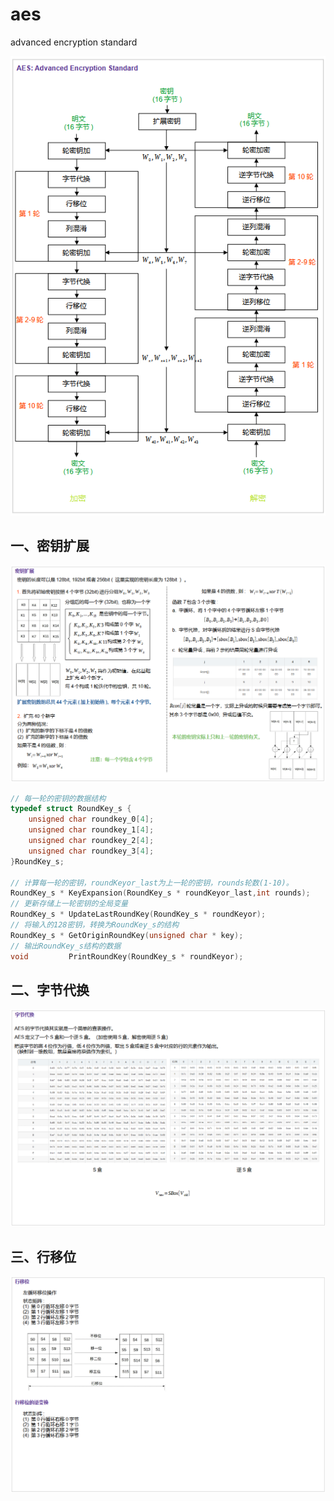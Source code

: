 # aes

advanced encryption standard

![image-20240205173340373](pic/image-20240205173340373.png)

## 一、密钥扩展

![image-20240204003753304](pic/image-20240204003753304.png)

```c
// 每一轮的密钥的数据结构
typedef struct RoundKey_s {
    unsigned char roundkey_0[4];
    unsigned char roundkey_1[4];
    unsigned char roundkey_2[4];
    unsigned char roundkey_3[4];
}RoundKey_s;

// 计算每一轮的密钥，roundKeyor_last为上一轮的密钥，rounds轮数(1-10)。
RoundKey_s * KeyExpansion(RoundKey_s * roundKeyor_last,int rounds);
// 更新存储上一轮密钥的全局变量
RoundKey_s * UpdateLastRoundKey(RoundKey_s * roundKeyor);
// 将输入的128密钥，转换为RoundKey_s的结构
RoundKey_s * GetOriginRoundKey(unsigned char * key);
// 输出RoundKey_s结构的数据
void         PrintRoundKey(RoundKey_s * roundKeyor);
```

## 二、字节代换

![image-20240205160711429](pic/image-20240205160711429.png)

## 三、行移位

![image-20240205163447772](pic/image-20240205163447772.png)
